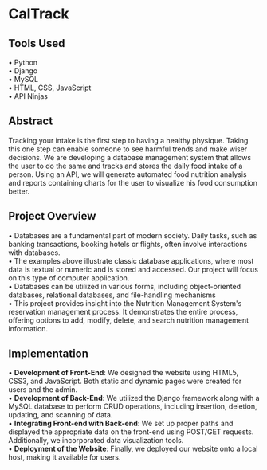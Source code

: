 # CalTrack

## Tools Used
• Python <br>
• Django <br>
• MySQL <br>
• HTML, CSS, JavaScript <br>
• API Ninjas <br>

## Abstract
Tracking your intake is the first step to having a healthy physique. Taking 
this one step can enable someone to see harmful trends and make wiser decisions. 
We are developing a database management system that allows the user to 
do the same and tracks and stores the daily food intake of a person. Using an 
API, we will generate automated food nutrition analysis and reports containing 
charts for the user to visualize his food consumption better.

## Project Overview
• Databases are a fundamental part of modern society. Daily tasks, such as banking transactions, booking hotels or flights, often involve interactions with databases. <br>
• The examples above illustrate classic database applications, where most data is textual or numeric and is stored and accessed. Our project will focus on this type of computer application. <br>
• Databases can be utilized in various forms, including object-oriented databases, relational databases, and file-handling mechanisms <br>
• This project provides insight into the Nutrition Management System's reservation management process. It demonstrates the entire process, offering options to add, modify, delete, and search nutrition management information. <br>

## Implementation

• **Development of Front-End**: We designed the website using HTML5, CSS3, and JavaScript. Both static and dynamic pages were created for users and the admin. <br>
• **Development of Back-End**: We utilized the Django framework along with a MySQL database to perform CRUD operations, including insertion, deletion, updating, and scanning of data. <br>
• **Integrating Front-end with Back-end**: We set up proper paths and displayed the appropriate data on the front-end using POST/GET requests. Additionally, we incorporated data visualization tools. <br>
• **Deployment of the Website**: Finally, we deployed our website onto a local host, making it available for users. <br>
